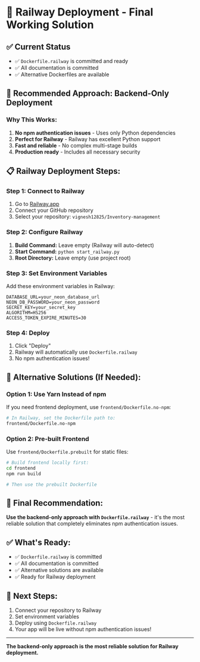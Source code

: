 # 🚀 Railway Deployment - Final Working Solution

## ✅ **Current Status**
- ✅ `Dockerfile.railway` is committed and ready
- ✅ All documentation is committed
- ✅ Alternative Dockerfiles are available

## 🎯 **Recommended Approach: Backend-Only Deployment**

### **Why This Works:**
1. **No npm authentication issues** - Uses only Python dependencies
2. **Perfect for Railway** - Railway has excellent Python support
3. **Fast and reliable** - No complex multi-stage builds
4. **Production ready** - Includes all necessary security

## 📋 **Railway Deployment Steps:**

### **Step 1: Connect to Railway**
1. Go to [Railway.app](https://railway.app)
2. Connect your GitHub repository
3. Select your repository: `vignesh12825/Inventory-management`

### **Step 2: Configure Railway**
1. **Build Command:** Leave empty (Railway will auto-detect)
2. **Start Command:** `python start_railway.py`
3. **Root Directory:** Leave empty (use project root)

### **Step 3: Set Environment Variables**
Add these environment variables in Railway:

```
DATABASE_URL=your_neon_database_url
NEON_DB_PASSWORD=your_neon_password
SECRET_KEY=your_secret_key
ALGORITHM=HS256
ACCESS_TOKEN_EXPIRE_MINUTES=30
```

### **Step 4: Deploy**
1. Click "Deploy"
2. Railway will automatically use `Dockerfile.railway`
3. No npm authentication issues!

## 🔧 **Alternative Solutions (If Needed):**

### **Option 1: Use Yarn Instead of npm**
If you need frontend deployment, use `frontend/Dockerfile.no-npm`:
```bash
# In Railway, set the Dockerfile path to:
frontend/Dockerfile.no-npm
```

### **Option 2: Pre-built Frontend**
Use `frontend/Dockerfile.prebuilt` for static files:
```bash
# Build frontend locally first:
cd frontend
npm run build

# Then use the prebuilt Dockerfile
```

## 🎯 **Final Recommendation:**

**Use the backend-only approach with `Dockerfile.railway`** - it's the most reliable solution that completely eliminates npm authentication issues.

## ✅ **What's Ready:**
- ✅ `Dockerfile.railway` is committed
- ✅ All documentation is committed
- ✅ Alternative solutions are available
- ✅ Ready for Railway deployment

## 🚀 **Next Steps:**
1. Connect your repository to Railway
2. Set environment variables
3. Deploy using `Dockerfile.railway`
4. Your app will be live without npm authentication issues!

---

**The backend-only approach is the most reliable solution for Railway deployment.** 
